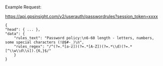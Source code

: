 Example Request:

https://api.gpsinsight.com/v2/userauth/passwordrules?session_token=xxxx

    {
    "head": { ... },
    "data": {
        "rules_text": "Password policy:\n6-60 length - letters, numbers, some special characters (!@$#-_)\n",
        "rules_regex": "/^(?=.*[a-z])(?=.*[A-Z])(?=.*\\d)(?=.*[^\\w\\d\\s]).{6,}$/"
        }
    }
